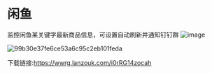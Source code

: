 # 闲鱼
监控闲鱼某关键字最新商品信息，可设置自动刷新并通知钉钉群
![image](https://github.com/dijiaatm009/xianyu/assets/118505205/b27f9449-d936-4c93-a95b-2d3ad366fb2f)

![99b30e37fe6ce53a6c95c2eb101feda](https://github.com/dijiaatm009/xianyu/assets/118505205/b591fc59-a646-42ac-a5af-a09d5913e168)


下载链接:https://wwrg.lanzouk.com/i0rRG14zocah

